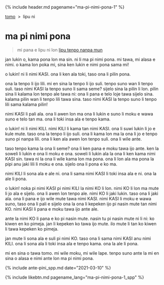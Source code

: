 {% include header.md pagename="ma-pi-nimi-pona-1" %}



<span class="spp">[tomo](https://joelthomastr.github.io/tokipona/README_spp)&nbsp;&nbsp;>&nbsp;&nbsp;lipu ni</span>

# <span class="spp">ma pi nimi pona</span>

> <span class="spp">mi pana e lipu ni lon [lipu tenpo nanpa mun](https://liputenpo.org/2021/03/01/lipu-tenpo-nanpa-mun/)</span>

<span class="spp">jan lukin o, kama pona lon ma sin. ni li ma pi nimi pona. mi tawa, mi alasa e nimi. o kama lon poka mi, sina ken</span>
<span class="spp">lukin e nimi pona sama mi!</span>

<span class="spp">o lukin! ni li nimi KASI. ona li ken ala toki, taso ona li pilin pona.</span>

<span class="spp">ona la tenpo li ijo lili. mi en sina la tenpo li ijo suli. tenpo suno wan li tenpo suli. taso nimi KASI la tenpo suno li sama seme? sijelo sina la pilin li lon. pilin sina li kalama lon tenpo ale tawa ni: ona li pana e telo loje tawa sijelo sina. kalama pilin wan li tenpo lili tawa sina. taso nimi KASI la tenpo suno li tenpo lili sama kalama pilin!</span>

<span class="spp">nimi KASI li pali ala. ona li awen lon ma ona li lukin e suno li moku e wawa suno e telo tan ma. ona li toki insa ala e tenpo kama.</span>

<span class="spp">o lukin! ni li nimi KILI. nimi KILI li kama tan nimi KASI. ona li suwi lukin li jo e kule mute. taso ona la tenpo li ijo suli. ona li kama lon ma la ona li jo e tenpo suno pi nanpa lili. ona li ken ala awen lon tenpo suli. ona li wile ante.</span>

<span class="spp">taso tenpo kama la ona li seme? ona li ken pana e moku tawa ijo ante. ken la soweli li lukin e ona li moku e ona. soweli li lukin ala la ona li ken kama nimi KASI sin. tawa ni la ona li wile kama lon ma pona. ona li lon ala ma pona la pipi anu jaki lili li moku e ona. sijelo ona li pona e ko ma.</span>

<span class="spp">nimi KILI li sona ala e ale ni. ona li sama nimi KASI li toki insa ala e ni. ona la ale li pona.</span>

<span class="spp">o lukin! noka pi nimi KASI pi nimi KILI la nimi KO li lon. nimi KO li lon ma mute li jo ala e sijelo. ona li awen lon tenpo ale. nimi KO li jaki lukin. taso ona li jaki ala. ona li pana e ijo wile mute tawa nimi KASI. nimi KASI li moku e wawa suno, taso ona li pali e sijelo ona la ona li kepeken ijo pi nasin mute tan nimi KO. nimi KASI li pana e moku tawa ijo ante ale. </span>

<span class="spp">ante la nimi KO li pana e ko pi nasin mute. nasin tu pi nasin mute ni li ni: ko kiwen en ko pimeja. jan li kepeken ko tawa ijo mute. ilo mute li tan ko kiwen li tawa kepeken ko pimeja.</span>

<span class="spp">jan mute li sona ala e suli pi nimi KO. taso ona li sama nimi KASI anu nimi KILI. ona li sona ala li toki insa ala e tenpo kama. ona la ale li pona.</span>

<span class="spp">mi en sina o tawa tomo. mi wile moku, mi wile lape. tenpo suno ante la mi en sina o alasa e nimi ante lon ma pi nimi pona.</span>

{% include ante-pini_spp.md date="2021-03-10" %}

{% include likebtn.md pagename_lang="ma-pi-nimi-pona-1_spp" %}

